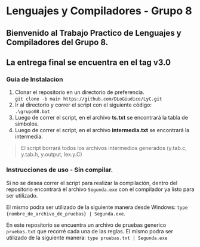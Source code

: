 # Lenguajes y Compiladores - Grupo 8

## Bienvenido al Trabajo Practico de Lenguajes y Compiladores del **Grupo 8**.
## La entrega final se encuentra en el tag v3.0
### Guia de Instalacion
1. Clonar el repositorio en un directorio de preferencia.  
`git clone -b main https://github.com/DLoGiudice/LyC.git`
2. Ir al directorio y correr el script con el siguiente código:  
`.\grupo08.bat`
3. Luego de correr el script, en el archivo **ts.txt** se encontrará la tabla de simbolos.
4. Luego de correr el script, en el archivo **intermedia.txt** se encontrará la intermedia.

> El script borrará todos los archivos intermedios generados (y.tab.c, y.tab.h, y.output, lex.y.C)

### Instrucciones de uso - Sin compilar.

Si no se desea correr el script para realizar la compilación, dentro del repositorio encontrará el archivo `Segunda.exe` con el compilador ya listo para ser utilizado.

El mismo podra ser utilizado de la siguiente manera desde Windows: `type {nombre_de_archivo_de_pruebas} | Segunda.exe`.

En este repositorio se encuentra un archivo de pruebas generico `pruebas.txt` que recorré cada una de las reglas. El mismo podra ser utilizado de la siguiente manera: `type pruebas.txt | Segunda.exe`


